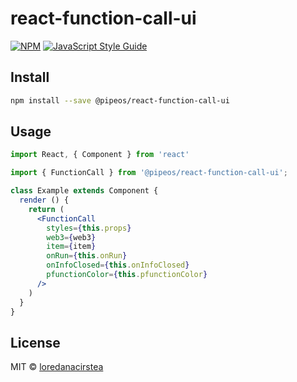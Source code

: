 # react-function-call-ui

>

[![NPM](https://img.shields.io/npm/v/@pipeos/react-function-call-ui.svg)](https://www.npmjs.com/package/@pipeos/react-function-call-ui) [![JavaScript Style Guide](https://img.shields.io/badge/code_style-standard-brightgreen.svg)](https://standardjs.com)

## Install

```bash
npm install --save @pipeos/react-function-call-ui
```

## Usage

```jsx
import React, { Component } from 'react'

import { FunctionCall } from '@pipeos/react-function-call-ui';

class Example extends Component {
  render () {
    return (
      <FunctionCall
        styles={this.props}
        web3={web3}
        item={item}
        onRun={this.onRun}
        onInfoClosed={this.onInfoClosed}
        pfunctionColor={this.pfunctionColor}
      />
    )
  }
}
```

## License

MIT © [loredanacirstea](https://github.com/loredanacirstea)
